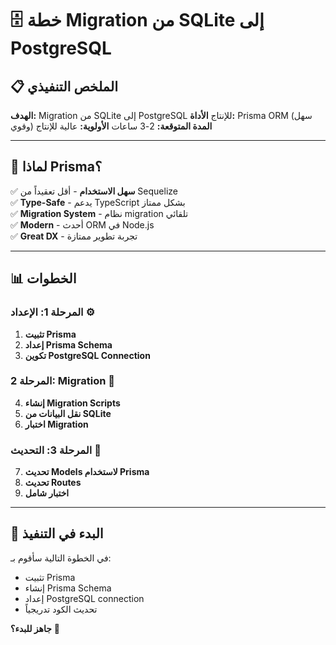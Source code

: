 # 🗄️ خطة Migration من SQLite إلى PostgreSQL

## 📋 الملخص التنفيذي

**الهدف:** Migration من SQLite إلى PostgreSQL للإنتاج
**الأداة:** Prisma ORM (سهل وقوي)
**المدة المتوقعة:** 2-3 ساعات
**الأولوية:** عالية للإنتاج

---

## 🎯 لماذا Prisma؟

✅ **سهل الاستخدام** - أقل تعقيداً من Sequelize  
✅ **Type-Safe** - يدعم TypeScript بشكل ممتاز  
✅ **Migration System** - نظام migration تلقائي  
✅ **Modern** - أحدث ORM في Node.js  
✅ **Great DX** - تجربة تطوير ممتازة  

---

## 📊 الخطوات

### المرحلة 1: الإعداد ⚙️

1. **تثبيت Prisma**
2. **إعداد Prisma Schema**
3. **تكوين PostgreSQL Connection**

### المرحلة 2: Migration 🔄

4. **إنشاء Migration Scripts**
5. **نقل البيانات من SQLite**
6. **اختبار Migration**

### المرحلة 3: التحديث 🔧

7. **تحديث Models لاستخدام Prisma**
8. **تحديث Routes**
9. **اختبار شامل**

---

## 🚀 البدء في التنفيذ

في الخطوة التالية سأقوم بـ:
- تثبيت Prisma
- إنشاء Prisma Schema
- إعداد PostgreSQL connection
- تحديث الكود تدريجياً

**جاهز للبدء؟** 🚀

